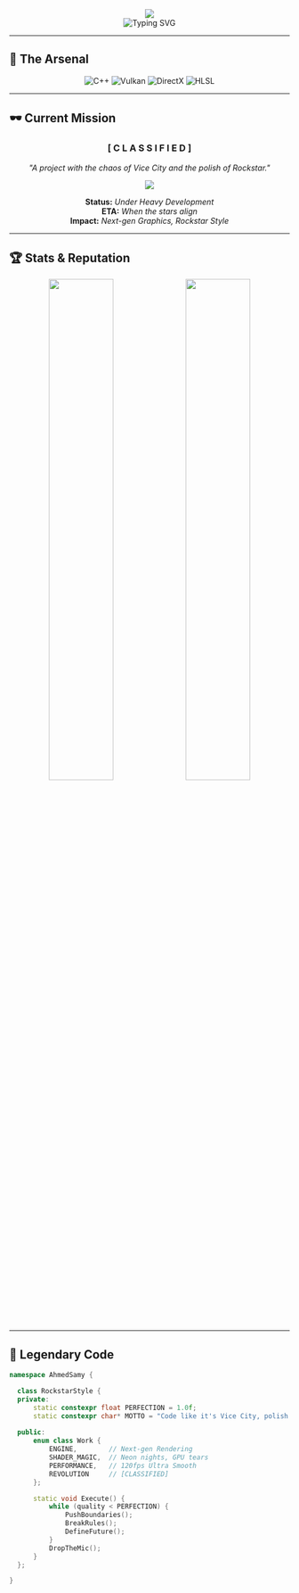 <div align="center">
  <img src="https://capsule-render.vercel.app/api?type=waving&color=0:111111,100:9111FF&height=220&section=header&text=Ahmed%20Samy%20Mousa&fontSize=55&fontColor=FFD700&animation=fadeIn&fontAlignY=35&desc=Graphics%20Programming%20Virtuoso&descAlignY=55&descSize=20" />
</div>

<div align="center">
  <img src="https://readme-typing-svg.herokuapp.com?font=Oxanium&weight=900&size=30&duration=4000&pause=2000&color=FF00FF&center=true&vCenter=true&width=800&height=80&lines=🚀+Rendering+The+Future;🎮+The+Next+Rockstar+Engine;💎+Art+Meets+Silicon" alt="Typing SVG" />
</div>

---

## 🎨 **The Arsenal**

<div align="center">

![C++](https://img.shields.io/badge/C++-111111?style=for-the-badge&logo=c%2B%2B&logoColor=FFD700)
![Vulkan](https://img.shields.io/badge/Vulkan-111111?style=for-the-badge&logo=vulkan&logoColor=FF004F)
![DirectX](https://img.shields.io/badge/DirectX%2012-111111?style=for-the-badge&logo=microsoft&logoColor=00BFFF)
![HLSL](https://img.shields.io/badge/HLSL-111111?style=for-the-badge&logo=microsoft&logoColor=DA70D6)

</div>

---

## 🕶️ **Current Mission**

<div align="center">

### **[ C L A S S I F I E D ]**
*"A project with the chaos of Vice City and the polish of Rockstar."*

<img src="https://progress-bar.dev/87/?scale=100&title=█████████████&width=500&color=FF1493&suffix=%20REDACTED" />

**Status:** *Under Heavy Development*  
**ETA:** *When the stars align*  
**Impact:** *Next-gen Graphics, Rockstar Style*

</div>

---

## 🏆 **Stats & Reputation**

<div align="center">
  <img src="https://github-readme-stats.vercel.app/api?username=AhmedSamyMousa&show_icons=true&theme=radical&hide_border=true&bg_color=0d0d0d&title_color=FF00FF&icon_color=FFD700&text_color=c9d1d9" width="48%" />
  <img src="https://github-readme-streak-stats.herokuapp.com/?user=AhmedSamyMousa&theme=radical&hide_border=true&background=0d0d0d&stroke=FFD700&ring=FF00FF&fire=FFD700&currStreakLabel=FFD700" width="48%" />
</div>

---

## 💎 **Legendary Code**

```cpp
namespace AhmedSamy {

  class RockstarStyle {
  private:
      static constexpr float PERFECTION = 1.0f;
      static constexpr char* MOTTO = "Code like it's Vice City, polish like it's GTA VI";
      
  public:
      enum class Work {
          ENGINE,        // Next-gen Rendering
          SHADER_MAGIC,  // Neon nights, GPU tears
          PERFORMANCE,   // 120fps Ultra Smooth
          REVOLUTION     // [CLASSIFIED]
      };

      static void Execute() {
          while (quality < PERFECTION) {
              PushBoundaries();
              BreakRules();
              DefineFuture();
          }
          DropTheMic();
      }
  };

}
